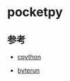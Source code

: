 # pocketpy

## 参考

+ [cpython](https://github.com/python/cpython)

+ [byterun](http://qingyunha.github.io/taotao/)

